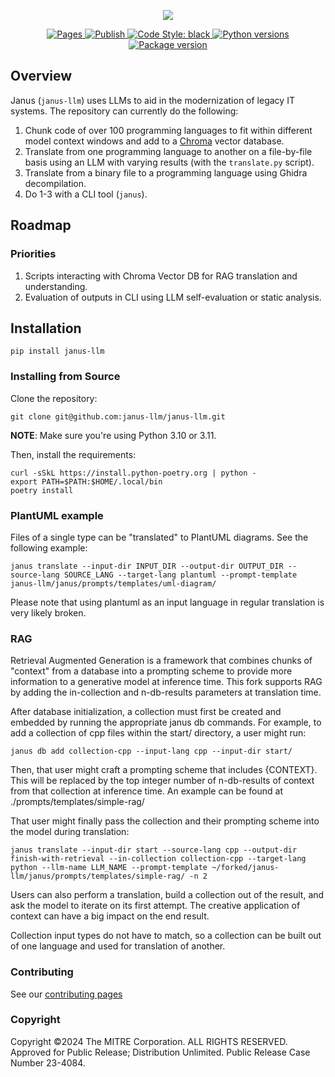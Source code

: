 
<p align="center">
    <img src="assets/icons/logo_horizontal.png">
</p>
<p align="center">
<a href="https://github.com/janus-llm/janus-llm/actions/workflows/pages.yml" target="_blank">
    <img src="https://github.com/janus-llm/janus-llm/actions/workflows/pages.yml/badge.svg" alt="Pages">
</a>
<a href="https://github.com/janus-llm/janus-llm/actions/workflows/publish.yml" target="_blank">
    <img src="https://github.com/janus-llm/janus-llm/actions/workflows/publish.yml/badge.svg" alt="Publish">
</a>
<a href="https://github.com/psf/black" target="_blank">
    <img src="https://img.shields.io/badge/code%20style-black-000000.svg" alt="Code Style: black">
</a>
<a href="https://pypi.org/project/janus-llm" target="_blank">
    <img src="https://img.shields.io/pypi/pyversions/janus-llm" alt="Python versions">
</a>
<a href="https://pypi.org/project/janus-llm" target="_blank">
    <img src="https://img.shields.io/pypi/v/janus-llm?color=%2334D058&label=pypi%20package" alt="Package version">
</a>
</p>

## Overview

Janus (`janus-llm`) uses LLMs to aid in the modernization of legacy IT systems. The repository can currently do the following:

1. Chunk code of over 100 programming languages to fit within different model context windows and add to a [Chroma](https://trychroma.com) vector database.
2. Translate from one programming language to another on a file-by-file basis using an LLM with varying results (with the `translate.py` script).
3. Translate from a binary file to a programming language using Ghidra decompilation.
4. Do 1-3 with a CLI tool (`janus`).

## Roadmap

### Priorities

1. Scripts interacting with Chroma Vector DB for RAG translation and understanding.
2. Evaluation of outputs in CLI using LLM self-evaluation or static analysis.

## Installation

```shell
pip install janus-llm
```

### Installing from Source

Clone the repository:

```shell
git clone git@github.com:janus-llm/janus-llm.git
```

**NOTE**: Make sure you're using Python 3.10 or 3.11.

Then, install the requirements:

```shell
curl -sSkL https://install.python-poetry.org | python -
export PATH=$PATH:$HOME/.local/bin
poetry install
```

### PlantUML example

Files of a single type can be "translated" to PlantUML diagrams. See the following example:

```shell
janus translate --input-dir INPUT_DIR --output-dir OUTPUT_DIR --source-lang SOURCE_LANG --target-lang plantuml --prompt-template janus-llm/janus/prompts/templates/uml-diagram/
```

Please note that using plantuml as an input language in regular translation is very likely broken.

### RAG

Retrieval Augmented Generation is a framework that combines chunks of "context" from a database into a prompting scheme to provide more information to a generative model at inference time. This fork supports RAG by adding the in-collection and n-db-results parameters at translation time.

After database initialization, a collection must first be created and embedded by running the appropriate janus db commands. For example, to add a collection of cpp files within the start/ directory, a user might run:

```shell
janus db add collection-cpp --input-lang cpp --input-dir start/
```

Then, that user might craft a prompting scheme that includes {CONTEXT}. This will be replaced by the top integer number of n-db-results of context from that collection at inference time. An example can be found at ./prompts/templates/simple-rag/

That user might finally pass the collection and their prompting scheme into the model during translation:

```shell
janus translate --input-dir start --source-lang cpp --output-dir finish-with-retrieval --in-collection collection-cpp --target-lang python --llm-name LLM_NAME --prompt-template ~/forked/janus-llm/janus/prompts/templates/simple-rag/ -n 2
```

Users can also perform a translation, build a collection out of the result, and ask the model to iterate on its first attempt. The creative application of context can have a big impact on the end result.  

Collection input types do not have to match, so a collection can be built out of one language and used for translation of another.


### Contributing

See our [contributing pages](https://janus-llm.github.io/janus-llm/contributing.html)

### Copyright
Copyright ©2024 The MITRE Corporation. ALL RIGHTS RESERVED. Approved for Public Release; Distribution Unlimited. Public Release Case Number 23-4084.
